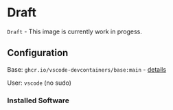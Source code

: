 # Draft

`Draft` - This image is currently work in progess.

## Configuration

Base: `ghcr.io/vscode-devcontainers/base:main` - [details](https://github.com/vscode-devcontainers/base/)

User: `vscode` (no sudo)

### Installed Software
